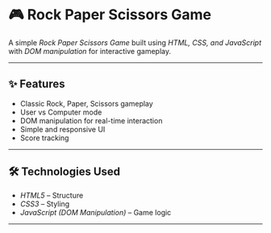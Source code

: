 # 🎮 Rock Paper Scissors Game  

A simple *Rock Paper Scissors Game* built using *HTML, CSS, and JavaScript* with *DOM manipulation* for interactive gameplay.  

---

## ✨ Features
- Classic Rock, Paper, Scissors gameplay  
- User vs Computer mode  
- DOM manipulation for real-time interaction  
- Simple and responsive UI  
- Score tracking  

---

## 🛠 Technologies Used
- *HTML5* – Structure  
- *CSS3* – Styling  
- *JavaScript (DOM Manipulation)* – Game logic  

---


